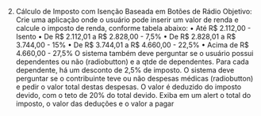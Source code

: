 2. Cálculo de Imposto com Isenção Baseada em Botões de Rádio
Objetivo:
Crie uma aplicação onde o usuário pode inserir um valor de renda e calcule o imposto
de renda, conforme tabela abaixo:
• Até R$ 2.112,00 - Isento
• De R$ 2.112,01 a R$ 2.828,00 - 7,5%
• De R$ 2.828,01 a R$ 3.744,00 - 15%
• De R$ 3.744,01 a R$ 4.660,00 - 22,5%
• Acima de R$ 4.660,00 - 27,5%
O sistema também deve perguntar se o usuário possui dependentes ou não (radiobutton)
e a qtde de dependentes. Para cada dependente, há um desconto de 2,5% de imposto.
O sistema deve perguntar se o contribuinte teve ou não despesas médicas (radiobutton) 
e pedir o valor total destas despesas. O valor é deduzido do imposto devido, com o teto 
de 20% do total devido.
Exiba em um alert o total do imposto, o valor das deduções e o valor a pagar
